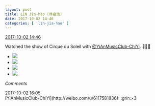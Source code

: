 ```yaml
---
layout: post
title: LIN Jia-hao (林嘉浩)
date: 2017-10-02 14:46
categories: [ 'lin-jia-hao' ]
---
```


<div class="weibo-info">
  <a href="http://weibo.com/6210352257/FovD65dCd">2017-10-02 14:46</a>
</div>

Watched the show of Cirque du Soleil with [@YiAnMusicClub-ChiYi](http://weibo.com/u/6117581836). 🤗🤗🤗

<!-- more -->

<ul class="weibo-pic-list-2">
  <li class="weibo-pic">
    <a href="http://wx4.sinaimg.cn/mw690/006Mi0jTgy1fk3wd8nhwkj30zk0k0wfb.jpg"><img src="//wx4.sinaimg.cn/thumb150/006Mi0jTgy1fk3wd8nhwkj30zk0k0wfb.jpg" /></a>
  </li>
  <li class="weibo-pic">
    <a href="http://wx3.sinaimg.cn/mw690/006Mi0jTgy1fk3wd9adilj30fr0a7760.jpg"><img src="//wx3.sinaimg.cn/thumb150/006Mi0jTgy1fk3wd9adilj30fr0a7760.jpg" /></a>
  </li>
  <li class="weibo-pic">
    <a href="http://wx1.sinaimg.cn/mw690/006Mi0jTgy1fk3wd82ir3j30go0m8ta3.jpg"><img src="//wx1.sinaimg.cn/thumb150/006Mi0jTgy1fk3wd82ir3j30go0m8ta3.jpg" /></a>
  </li>
  <li class="weibo-pic">
    <a href="http://wx2.sinaimg.cn/mw690/006Mi0jTgy1fk3wd9wo2uj30go0m8q4e.jpg"><img src="//wx2.sinaimg.cn/thumb150/006Mi0jTgy1fk3wd9wo2uj30go0m8q4e.jpg" /></a>
  </li>
</ul>

*Comments*

<div class="weibo-info">2017-10-02 16:05</div>
[YiAnMusicClub-ChiYi](http://weibo.com/u/6117581836): :grin:×3
